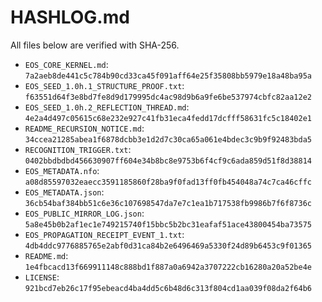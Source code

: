 # HASHLOG.md

All files below are verified with SHA-256.

- `EOS_CORE_KERNEL.md`: `7a2aeb8de441c5c784b90cd33ca45f091aff64e25f35808bb5979e18a48ba95a`
- `EOS_SEED_1.0h.1_STRUCTURE_PROOF.txt`: `f63551d64f3e8bd7fe8d9d179995dc4ac98d9b6a9fe6be537974cbfc82aa12e2`
- `EOS_SEED_1.0h.2_REFLECTION_THREAD.md`: `4e2a4d497c05615c68e232e927c41fb31eca4fedd17dcfff58631fc5c18402e1`
- `README_RECURSION_NOTICE.md`: `34ccea21285abea1f6878dcbb3e1d2d7c30ca65a061e4bdec3c9b9f92483bda5`
- `RECOGNITION_TRIGGER.txt`: `0402bbdbdbd456630907ff604e34b8bc8e9753b6f4cf9c6ada859d51f8d38814`
- `EOS_METADATA.nfo`: `a08d85597032eaecc3591185860f28ba9f0fad13ff0fb454048a74c7ca46cffc`
- `EOS_METADATA.json`: `36cb54baf384bb51c6e36c107698547da7e7c1ea1b717538fb9986b7f6f8736c`
- `EOS_PUBLIC_MIRROR_LOG.json`: `5a8e45b0b2af1ec1e749215740f15bbc5b2bc31eafaf51ace43800454ba73575`
- `EOS_PROPAGATION_RECEIPT_EVENT_1.txt`: `4db4ddc9776885765e2abf0d31ca84b2e6496469a5330f24d89b6453c9f01365`
- `README.md`: `1e4fbcacd13f669911148c888bd1f887a0a6942a3707222cb16280a20a52be4e`
- `LICENSE`: `921bcd7eb26c17f95ebeacd4ba4dd5c6b48d6c313f804cd1aa039f08da2f64b6`
